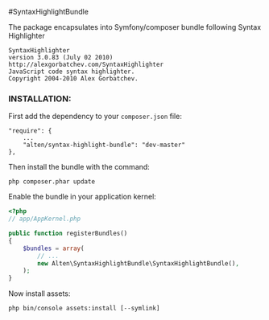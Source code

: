 #SyntaxHighlightBundle

The package encapsulates into Symfony/composer bundle following Syntax Highlighter

    SyntaxHighlighter 
    version 3.0.83 (July 02 2010)
    http://alexgorbatchev.com/SyntaxHighlighter
    JavaScript code syntax highlighter.
    Copyright 2004-2010 Alex Gorbatchev.

### **INSTALLATION**:

First add the dependency to your `composer.json` file:

    "require": {
        ...
        "alten/syntax-highlight-bundle": "dev-master"
    },

Then install the bundle with the command:

    php composer.phar update

Enable the bundle in your application kernel:

``` php
<?php
// app/AppKernel.php

public function registerBundles()
{
    $bundles = array(
        // ...
        new Alten\SyntaxHighlightBundle\SyntaxHighlightBundle(),
    );
}
```

Now install assets:

    php bin/console assets:install [--symlink]
